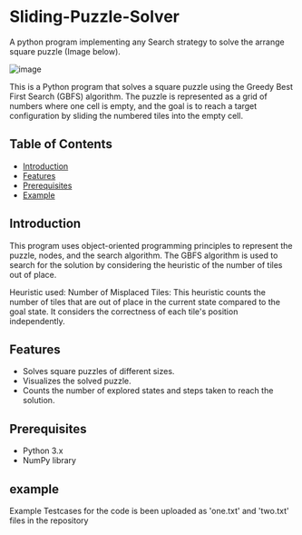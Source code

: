 # Sliding-Puzzle-Solver

A python program implementing any Search strategy to solve the arrange square puzzle (Image below).

![image](https://github.com/vedb1211/Sliding-Puzzle-Solver/assets/106091820/fe881d39-a747-4123-b2c1-787b8a64c5cb)

This is a Python program that solves a square puzzle using the Greedy Best First Search (GBFS) algorithm. The puzzle is represented as a grid of numbers where one cell is empty, and the goal is to reach a target configuration by sliding the numbered tiles into the empty cell.

## Table of Contents

- [Introduction](#introduction)
- [Features](#features)
- [Prerequisites](#prerequisites)
- [Example](#example)

## Introduction

This program uses object-oriented programming principles to represent the puzzle, nodes, and the search algorithm. The GBFS algorithm is used to search for the solution by considering the heuristic of the number of tiles out of place.

Heuristic used:
Number of Misplaced Tiles: This heuristic counts the number of tiles that are out of place in the current state compared to the goal state.
It considers the correctness of each tile's position independently.


## Features

- Solves square puzzles of different sizes.
- Visualizes the solved puzzle.
- Counts the number of explored states and steps taken to reach the solution.

## Prerequisites

- Python 3.x
- NumPy library

## example
Example Testcases for the code is been uploaded as 'one.txt' and 'two.txt' files in the repository





